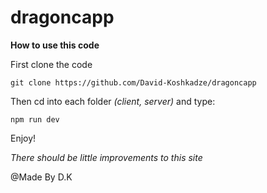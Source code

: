 # dragoncapp

**How to use this code**

First clone the code

```
git clone https://github.com/David-Koshkadze/dragoncapp
```

Then cd into each folder *(client, server)* and type:

```
npm run dev
```

Enjoy!

*There should be little improvements to this site*

@Made By D.K
